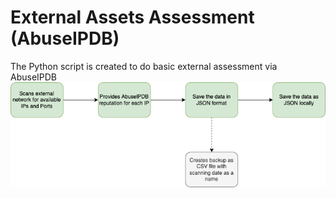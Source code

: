# External Assets Assessment (AbuseIPDB)
The Python script is created to do basic external assessment via AbuseIPDB
![alt text](https://github.com/hyde1337/external_assessment/blob/main/external_assessment.png)
